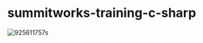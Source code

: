 # summitworks-training-c-sharp

![925611757s](https://user-images.githubusercontent.com/55994508/86084382-61e23f00-ba62-11ea-89c0-910223b0cc1f.jpg)
